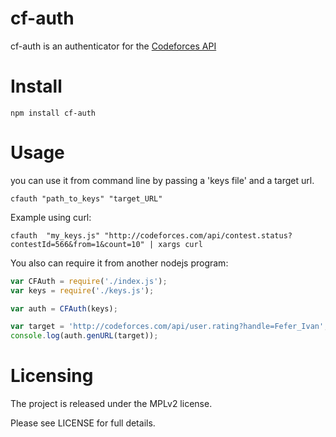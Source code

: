 cf-auth
=======

cf-auth is an authenticator for the [Codeforces API](http://codeforces.com/api/help)

Install
=======

    npm install cf-auth
    
Usage
=====

you can use it from command line by passing a 'keys file' and a target url.

    cfauth "path_to_keys" "target_URL"

Example using curl:

    cfauth  "my_keys.js" "http://codeforces.com/api/contest.status?contestId=566&from=1&count=10" | xargs curl

You also can require it from another nodejs program:

```javascript
var CFAuth = require('./index.js');
var keys = require('./keys.js');

var auth = CFAuth(keys);

var target = 'http://codeforces.com/api/user.rating?handle=Fefer_Ivan';
console.log(auth.genURL(target));
```

Licensing
=========

The project is released under the MPLv2 license.

Please see LICENSE for full details.

